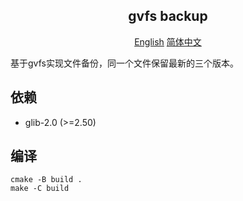 <p align="center">
    <h2 align="center">gvfs backup</h2>
</p>

<p align="center">
    <a href="/README.md">English</a><nobr/>
    <a href="/README.zh-CN.md">简体中文</a>
</p>

基于gvfs实现文件备份，同一个文件保留最新的三个版本。

## 依赖

- glib-2.0 (>=2.50)

## 编译

```shell
cmake -B build .
make -C build
```
